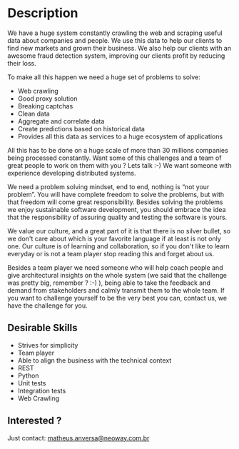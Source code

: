 # Description

We have a huge system constantly crawling the web and scraping useful data about companies and people.
We use this data to help our clients to find new markets and grown their business.
We also help our clients with an awesome fraud detection system,
improving our clients profit by reducing their loss.

To make all this happen we need a huge set of problems to solve:

* Web crawling
* Good proxy solution
* Breaking captchas
* Clean data
* Aggregate and correlate data
* Create predictions based on historical data
* Provides all this data as services to a huge ecosystem of applications

All this has to be done on a huge scale of more than 30 millions companies being processed constantly.
Want some of this challenges and a team of great people to work on them with you ? Lets talk :-)
We want someone with experience developing distributed systems.

We need a problem solving mindset, end to end, nothing is “not your problem”.
You will have complete freedom to solve the problems, but with that freedom will come great responsibility.
Besides solving the problems we enjoy sustainable software development,
you should embrace the idea that the responsibility of assuring quality and testing the software is yours.

We value our culture, and a great part of it is that there is no silver bullet,
so we don't care about which is your favorite language if at least is not only one.
Our culture is of learning and collaboration, so if you don't like to learn everyday or
is not a team player stop reading this and forget about us.

Besides a team player we need someone who will help coach people and give architectural
insights on the whole system (we said that the challenge was pretty big, remember ? :-) ),
being able to take the feedback and demand from stakeholders and calmly transmit them to the whole team.
If you want to challenge yourself to be the very best you can, contact us, we have the challenge for you.


## Desirable Skills

* Strives for simplicity
* Team player
* Able to align the business with the technical context
* REST
* Python
* Unit tests
* Integration tests
* Web Crawling


## Interested ?

Just contact: matheus.anversa@neoway.com.br

